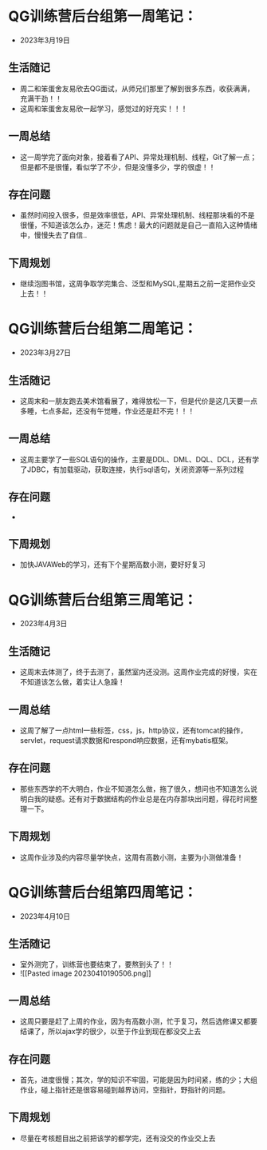 # QG训练营后台组第一周笔记：
- 2023年3月19日
## 生活随记
- 周二和笨蛋舍友易欣去QG面试，从师兄们那里了解到很多东西，收获满满，充满干劲！！
- 这周和笨蛋舍友易欣一起学习，感觉过的好充实！！！
## 一周总结
- 这一周学完了面向对象，接着看了API、异常处理机制、线程，Git了解一点；但是都不是很懂，看似学了不少，但是没懂多少，学的很虚！！
## 存在问题
- 虽然时间投入很多，但是效率很低，API、异常处理机制、线程那块看的不是很懂，不知道该怎么办，迷茫！焦虑！最大的问题就是自己一直陷入这种情绪中，慢慢失去了自信..
## 下周规划
- 继续泡图书馆，这周争取学完集合、泛型和MySQL,星期五之前一定把作业交上去！！


# QG训练营后台组第二周笔记：
- 2023年3月27日
## 生活随记
- 这周末和一朋友跑去美术馆看展了，难得放松一下，但是代价是这几天要一点多睡，七点多起，还没有午觉睡，作业还是赶不完！！！
## 一周总结
- 这周主要学了一些SQL语句的操作，主要是DDL、DML、DQL、DCL，还有学了JDBC，有加载驱动，获取连接，执行sql语句，关闭资源等一系列过程
## 存在问题
- 
## 下周规划
- 加快JAVAWeb的学习，还有下个星期高数小测，要好好复习
# QG训练营后台组第三周笔记：
- 2023年4月3日
## 生活随记
- 这周末去体测了，终于去测了，虽然室内还没测。这周作业完成的好慢，实在不知道该怎么做，着实让人急躁！
## 一周总结
- 这周了解了一点html一些标签，css，js，http协议，还有tomcat的操作，servlet，request请求数据和respond响应数据，还有mybatis框架。
## 存在问题
- 那些东西学的不大明白，作业不知道怎么做，拖了很久，想问也不知道怎么说明白我的疑惑。还有对于数据结构的作业总是在内存那块出问题，得花时间整理一下。
## 下周规划
- 这周作业涉及的内容尽量学快点，这周有高数小测，主要为小测做准备！
# QG训练营后台组第四周笔记：
- 2023年4月10日
## 生活随记
- 室外测完了，训练营也要结束了，要熬到头了！！
- ![[Pasted image 20230410190506.png]]
## 一周总结
- 这周只要是赶了上周的作业，因为有高数小测，忙于复习，然后选修课又都要结课了，所以ajax学的很少，以至于作业到现在都没交上去
## 存在问题
- 首先，进度很慢；其次，学的知识不牢固，可能是因为时间紧，练的少；大组作业，碰上指针还是很容易碰到越界访问，空指针，野指针的问题。
## 下周规划
- 尽量在考核题目出之前把该学的都学完，还有没交的作业交上去
